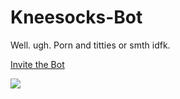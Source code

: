# Kneesocks-Bot

Well.
ugh.
Porn and titties or smth idfk.

<p align="center">

[Invite the Bot](https://discord.com/oauth2/authorize?client_id=691622066713133155&scope=bot&permissions=277025508416)

<img src="https://i.imgur.com/N1r7H2G.png">

</p>
